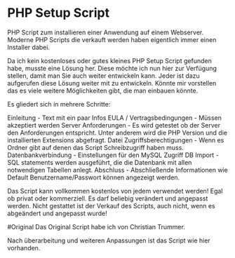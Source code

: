 # PHP Setup Script
PHP Script zum installieren einer Anwendung auf einem Webserver.
Moderne PHP Scripts die verkauft werden haben eigentlich immer einen Installer dabei.

Da ich kein kostenloses oder gutes kleines PHP Setup Script gefunden habe, musste eine Lösung her.
Diese möchte ich nun hier zur Verfügung stellen, damit man Sie auch weiter entwickeln kann.
Jeder ist dazu aufgerufen diese Lösung weiter mit zu entwickeln.
Könnte mir vorstellen das es viele weitere Möglichkeiten gibt, die man einbauen könnte.

Es gliedert sich in mehrere Schritte:

Einleitung - Text mit ein paar Infos
EULA / Vertragsbedingungen - Müssen akzeptiert werden
Server Anforderungen - Es wird getestet ob der Server den Anforderungen entspricht. Unter anderem wird die PHP Version und die installierten Extensions abgefragt.
Datei Zugriffsberechtigungen - Wenn es Ordner gibt auf denen das Script Schreibzugriff haben muss.
Datenbankverbindung - Einstellungen für den MySQL Zugriff
DB Import - SQL statements werden ausgeführt, die die Datenbank mit allen notwendigen Tabellen anlegt.
Abschluss - Abschließende Informationen wie Default Benutzername/Passwort können angezeigt werden.

Das Script kann vollkommen kostenlos von jedem verwendet werden! 
Egal ob privat oder kommerziell. 
Es darf beliebig verändert und angepasst werden. 
Nicht gestattet ist der Verkauf des Scripts, auch nicht, wenn es abgeändert und angepasst wurde! 

#Original 
Das Original Script habe ich von Christian Trummer.

Nach überarbeitung und weiteren Anpassungen ist das Script wie hier vorhanden.


